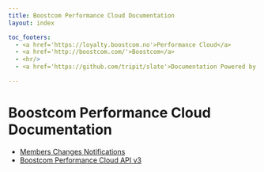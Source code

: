 ```yaml
---
title: Boostcom Performance Cloud Documentation
layout: index

toc_footers:
  - <a href='https://loyalty.boostcom.no'>Performance Cloud</a>
  - <a href='http://boostcom.com/'>Boostcom</a>
  - <hr/>
  - <a href='https://github.com/tripit/slate'>Documentation Powered by Slate</a>

---
```


# Boostcom Performance Cloud Documentation

* <a href='/members-changes-notifications/'>Members Changes Notifications</a>
* <a href='/bl-api/v3/'>Boostcom Performance Cloud API v3</a>
